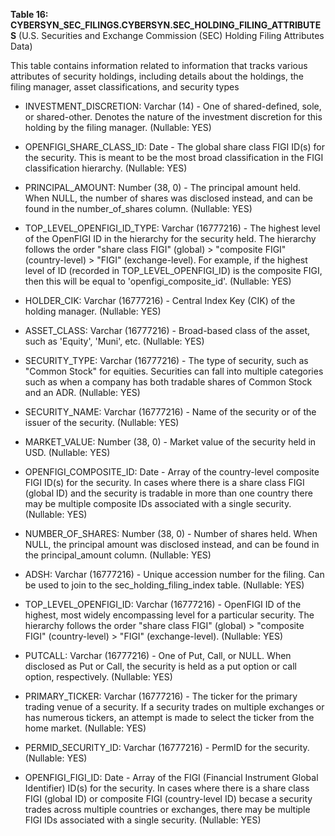 **Table 16: CYBERSYN_SEC_FILINGS.CYBERSYN.SEC_HOLDING_FILING_ATTRIBUTES** (U.S. Securities and Exchange Commission (SEC) Holding Filing Attributes Data)

This table contains information related to information that tracks various attributes of security holdings, including details about the holdings, the filing manager, asset classifications, and security types

- INVESTMENT_DISCRETION: Varchar (14) - One of shared-defined, sole, or shared-other. Denotes the nature of the investment discretion for this holding by the filing manager. (Nullable: YES)

- OPENFIGI_SHARE_CLASS_ID: Date - The global share class FIGI ID(s) for the security. This is meant to be the most broad classification in the FIGI classification hierarchy. (Nullable: YES)

- PRINCIPAL_AMOUNT: Number (38, 0) - The principal amount held. When NULL, the number of shares was disclosed instead, and can be found in the number_of_shares column. (Nullable: YES)

- TOP_LEVEL_OPENFIGI_ID_TYPE: Varchar (16777216) - The highest level of the OpenFIGI ID in the hierarchy for the security held. The hierarchy follows the order "share class FIGI" (global) > "composite FIGI" (country-level) > "FIGI" (exchange-level). For example, if the highest level of ID (recorded in TOP_LEVEL_OPENFIGI_ID) is the composite FIGI, then this will be equal to 'openfigi_composite_id'. (Nullable: YES)

- HOLDER_CIK: Varchar (16777216) - Central Index Key (CIK) of the holding manager. (Nullable: YES)

- ASSET_CLASS: Varchar (16777216) - Broad-based class of the asset, such as 'Equity', 'Muni', etc. (Nullable: YES)

- SECURITY_TYPE: Varchar (16777216) - The type of security, such as "Common Stock" for equities. Securities can fall into multiple categories such as when a company has both tradable shares of Common Stock and an ADR. (Nullable: YES)

- SECURITY_NAME: Varchar (16777216) - Name of the security or of the issuer of the security. (Nullable: YES)

- MARKET_VALUE: Number (38, 0) - Market value of the security held in USD. (Nullable: YES)

- OPENFIGI_COMPOSITE_ID: Date - Array of the country-level composite FIGI ID(s) for the security. In cases where there is a share class FIGI (global ID) and the security is tradable in more than one country there may be multiple composite IDs associated with a single security. (Nullable: YES)

- NUMBER_OF_SHARES: Number (38, 0) - Number of shares held. When NULL, the principal amount was disclosed instead, and can be found in the principal_amount column. (Nullable: YES)

- ADSH: Varchar (16777216) - Unique accession number for the filing. Can be used to join to the sec_holding_filing_index table. (Nullable: YES)

- TOP_LEVEL_OPENFIGI_ID: Varchar (16777216) - OpenFIGI ID of the highest, most widely encompassing level for a particular security. The hierarchy follows the order "share class FIGI" (global) > "composite FIGI" (country-level) > "FIGI" (exchange-level). (Nullable: YES)

- PUTCALL: Varchar (16777216) - One of Put, Call, or NULL. When disclosed as Put or Call, the security is held as a put option or call option, respectively. (Nullable: YES)

- PRIMARY_TICKER: Varchar (16777216) - The ticker for the primary trading venue of a security. If a security trades on multiple exchanges or has numerous tickers, an attempt is made to select the ticker from the home market. (Nullable: YES)

- PERMID_SECURITY_ID: Varchar (16777216) - PermID for the security. (Nullable: YES)

- OPENFIGI_FIGI_ID: Date - Array of the FIGI (Financial Instrument Global Identifier) ID(s) for the security. In cases where there is a share class FIGI (global ID) or composite FIGI (country-level ID) becase a security trades across multiple countries or exchanges, there may be multiple FIGI IDs associated with a single security. (Nullable: YES)

